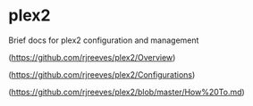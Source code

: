 # plex2
Brief docs for plex2 configuration and management



(https://github.com/rjreeves/plex2/Overview)

(https://github.com/rjreeves/plex2/Configurations)

(https://github.com/rjreeves/plex2/blob/master/How%20To.md)
